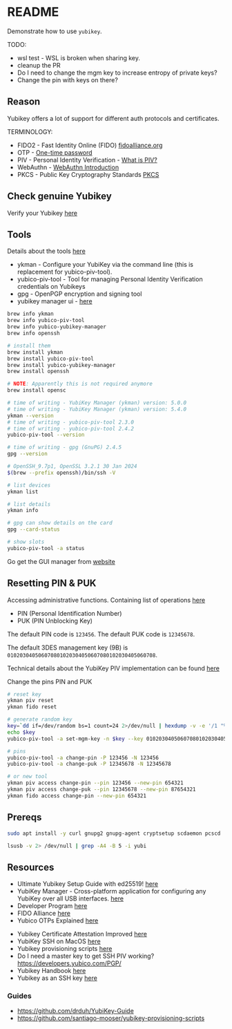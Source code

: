 # README

Demonstrate how to use `yubikey`.

TODO: 

* wsl test - WSL is broken when sharing key.
* cleanup the PR
* Do I need to change the mgm key to increase entropy of private keys? 
* Change the pin with keys on there?


## Reason

Yubikey offers a lot of support for different auth protocols and certificates.  

TERMINOLOGY:

- FIDO2 - Fast Identity Online (FIDO) [fidoalliance.org](https://fidoalliance.org/fido2/)
- OTP - [One-time password](https://en.wikipedia.org/wiki/One-time_password)
- PIV - Personal Identity Verification - [What is PIV?](https://developers.yubico.com/PIV/)
- WebAuthn - [WebAuthn Introduction](https://developers.yubico.com/WebAuthn)
- PKCS - Public Key Cryptography Standards [PKCS](https://en.wikipedia.org/wiki/PKCS)

## Check genuine Yubikey

Verify your Yubikey [here](https://www.yubico.com/genuine/)  

## Tools

Details about the tools [here](https://developers.yubico.com/PIV/Tools.html)  

* ykman - Configure your YubiKey via the command line (this is replacement for yubico-piv-tool).
* yubico-piv-tool - Tool for managing Personal Identity Verification credentials on Yubikeys
* gpg - OpenPGP encryption and signing tool
* yubikey manager ui - [here](https://www.yubico.com/support/download/yubikey-manager/)  

```sh
brew info ykman 
brew info yubico-piv-tool
brew info yubico-yubikey-manager 
brew info openssh  

# install them
brew install ykman
brew install yubico-piv-tool
brew install yubico-yubikey-manager       
brew install openssh       

# NOTE: Apparently this is not required anymore
brew install opensc       

# time of writing - YubiKey Manager (ykman) version: 5.0.0
# time of writing - YubiKey Manager (ykman) version: 5.4.0
ykman --version
# time of writing - yubico-piv-tool 2.3.0
# time of writing - yubico-piv-tool 2.4.2
yubico-piv-tool --version

# time of writing - gpg (GnuPG) 2.4.5
gpg --version

# OpenSSH_9.7p1, OpenSSL 3.2.1 30 Jan 2024
$(brew --prefix openssh)/bin/ssh -V 

# list devices
ykman list   

# list details
ykman info

# gpg can show details on the card
gpg --card-status

# show slots
yubico-piv-tool -a status
```

Go get the GUI manager from [website](https://www.yubico.com/support/download/yubikey-manager/)  

## Resetting PIN & PUK

Accessing administrative functions. Containing list of operations [here](https://developers.yubico.com/PIV/Introduction/Admin_access.html)  

* PIN (Personal Identification Number)
* PUK (PIN Unblocking Key)

The default PIN code is `123456`. The default PUK code is `12345678`.  

The default 3DES management key (9B) is `010203040506070801020304050607080102030405060708`.  

Technical details about the YubiKey PIV implementation can be found [here](https://developers.yubico.com/PIV/Introduction/YubiKey_and_PIV.html)  

Change the pins PIN and PUK  

```sh
# reset key
ykman piv reset
ykman fido reset

# generate random key
key=`dd if=/dev/random bs=1 count=24 2>/dev/null | hexdump -v -e '/1 "%02X"'`
echo $key
yubico-piv-tool -a set-mgm-key -n $key --key 010203040506070801020304050607080102030405060708

# pins
yubico-piv-tool -a change-pin -P 123456 -N 123456   
yubico-piv-tool -a change-puk -P 12345678 -N 12345678

# or new tool
ykman piv access change-pin --pin 123456 --new-pin 654321
ykman piv access change-puk --pin 12345678 --new-pin 87654321
ykman fido access change-pin --new-pin 654321
```

## Prereqs

```sh
sudo apt install -y curl gnupg2 gnupg-agent cryptsetup scdaemon pcscd
```

```sh
lsusb -v 2> /dev/null | grep -A4 -B 5 -i yubi  
```

## Resources

- Ultimate Yubikey Setup Guide with ed25519! [here](https://zach.codes/ultimate-yubikey-setup-guide/)
- YubiKey Manager - Cross-platform application for configuring any YubiKey over all USB interfaces. [here](https://www.yubico.com/support/download)
- Developer Program [here](https://developers.yubico.com/)
- FIDO Alliance [here](https://fidoalliance.org/fido2/)
- Yubico OTPs Explained [here](https://developers.yubico.com/OTP/OTPs_Explained.html)
* Yubikey Certificate Attestation Improved [here](https://www.securew2.com/blog/yubikey-certificate-attestation/)
* YubiKey SSH on MacOS [here](https://chewing-the-code.blogspot.com/2019/05/yubikey-ssh-onmacos.html)
* Yubikey provisioning scripts [here](https://github.com/santiago-mooser/yubikey-provisioning-scripts)
* Do I need a master key to get SSH PIV working? https://developers.yubico.com/PGP/
* Yubikey Handbook [here](https://ruimarinho.gitbooks.io/yubikey-handbook/content/)
* Yubikey as an SSH key [here](https://github.com/jamesog/yubikey-ssh)  

### Guides

* https://github.com/drduh/YubiKey-Guide
* https://github.com/santiago-mooser/yubikey-provisioning-scripts